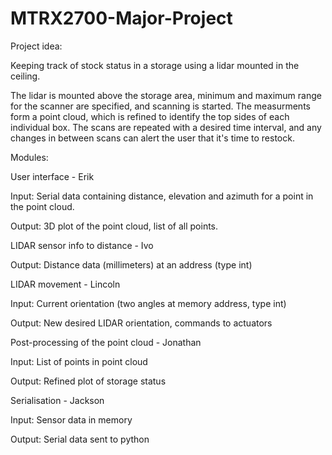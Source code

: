 # MTRX2700-Major-Project

Project idea:

Keeping track of stock status in a storage using a lidar mounted in the ceiling.

The lidar is mounted above the storage area, minimum and maximum range for the scanner are specified, and scanning is started. The measurments form a point cloud, which is refined to identify the top sides of each individual box. The scans are repeated with a desired time interval, and any changes in between scans can alert the user that it's time to restock. 

Modules:


User interface - Erik

Input: Serial data containing distance, elevation and azimuth for a point in the point cloud.

Output: 3D plot of the point cloud, list of all points.


LIDAR sensor info to distance - Ivo

Output: Distance data (millimeters) at an address (type int)

 
LIDAR movement - Lincoln 

Input: Current orientation (two angles at memory address, type int)

Output: New desired LIDAR orientation, commands to actuators


Post-processing of the point cloud - Jonathan

Input: List of points in point cloud

Output: Refined plot of storage status


Serialisation - Jackson 

Input: Sensor data in memory

Output: Serial data sent to python



